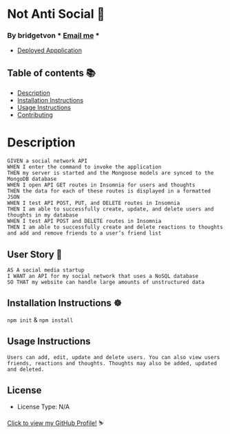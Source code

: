 # Not Anti Social :raising_hand:

  ### By bridgetvon * [Email me](bridget.schaefer31@gmail.com) * 
  * [Deployed Appplication]()
 
  ## Table of contents 📚
  * [Description](#Description)
  * [Installation Instructions](#installation-Instructions)
  * [Usage Instructions](#Usage-Instructions)
  * [Contributing](#Contributing)
  
 
  # Description
 ```
 GIVEN a social network API
 WHEN I enter the command to invoke the application
 THEN my server is started and the Mongoose models are synced to the    MongoDB database
 WHEN I open API GET routes in Insomnia for users and thoughts
 THEN the data for each of these routes is displayed in a formatted JSON
 WHEN I test API POST, PUT, and DELETE routes in Insomnia
 THEN I am able to successfully create, update, and delete users and thoughts in my database
 WHEN I test API POST and DELETE routes in Insomnia
 THEN I am able to successfully create and delete reactions to thoughts and add and remove friends to a user’s friend list
 ```



  ## User Story :book:
  ```
  AS A social media startup
  I WANT an API for my social network that uses a NoSQL database
  SO THAT my website can handle large amounts of unstructured data
  ```

  ## Installation Instructions :wheel_of_dharma:
 `npm init`
    &
 `npm install`

  ## Usage Instructions
    Users can add, edit, update and delete users. You can also view users friends, reactions and thoughts. Thoughts may also be added, updated and deleted. 


  ## License 
  * License Type: N/A
    


 [Click to view my GitHub Profile!](https://github.com/bridgetvon) :skier: